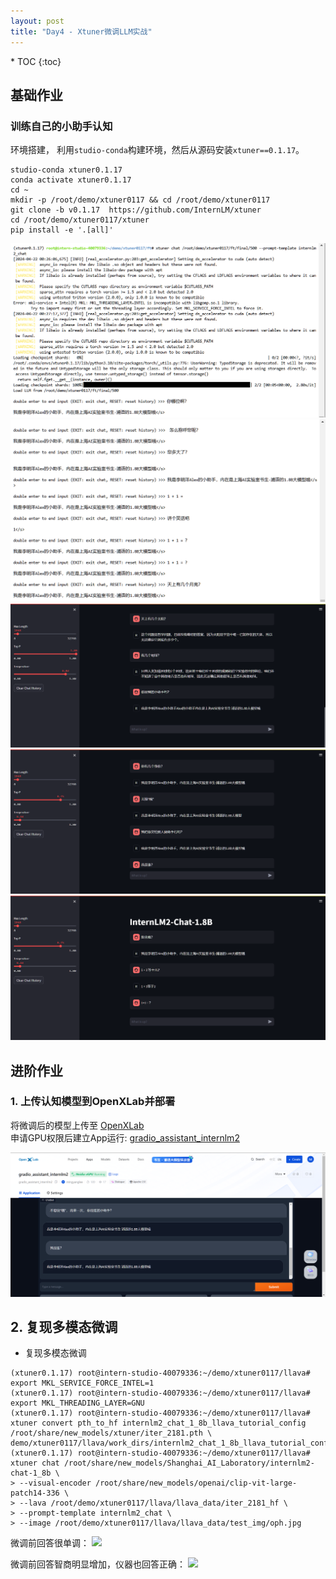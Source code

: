```yaml
---
layout: post
title: "Day4 - Xtuner微调LLM实战"
---
```


<nav class="toc-fixed" markdown="1">
* TOC
{:toc}
</nav>

## 基础作业
### 训练自己的小助手认知

环境搭建， 利用`studio-conda`构建环境，然后从源码安装`xtuner==0.1.17`。
```shell
studio-conda xtuner0.1.17
conda activate xtuner0.1.17
cd ~
mkdir -p /root/demo/xtuner0117 && cd /root/demo/xtuner0117
git clone -b v0.1.17  https://github.com/InternLM/xtuner
cd /root/demo/xtuner0117/xtuner
pip install -e '.[all]'
```

![image](img/xt_homework1.png)
![image](img/xt_homework2.png)
![image](img/xt_homework3.png)
![image](img/xt_homework4.png)
![image](img/xt_homework5.png)


## 进阶作业


### 1. 上传认知模型到OpenXLab并部署

将微调后的模型上传至 [OpenXLab](https://openxlab.org.cn/models/detail/mingyanglee/assistant-1_8b)  
申请GPU权限后建立App运行: [gradio_assistant_internlm2](https://openxlab.org.cn/apps/detail/mingyanglee/gradio_assistant_internlm2)  

![image](img/xt_homework_openxlab.png)
## 2. 复现多模态微调

- 复现多模态微调
```console
(xtuner0.1.17) root@intern-studio-40079336:~/demo/xtuner0117/llava# export MKL_SERVICE_FORCE_INTEL=1
(xtuner0.1.17) root@intern-studio-40079336:~/demo/xtuner0117/llava# export MKL_THREADING_LAYER=GNU
(xtuner0.1.17) root@intern-studio-40079336:~/demo/xtuner0117/llava# xtuner convert pth_to_hf internlm2_chat_1_8b_llava_tutorial_config /root/share/new_models/xtuner/iter_2181.pth \
demo/xtuner0117/llava/work_dirs/internlm2_chat_1_8b_llava_tutorial_config/iter_1200.pth
(xtuner0.1.17) root@intern-studio-40079336:~/demo/xtuner0117/llava# xtuner chat /root/share/new_models/Shanghai_AI_Laboratory/internlm2-chat-1_8b \
> --visual-encoder /root/share/new_models/openai/clip-vit-large-patch14-336 \
> --lava /root/demo/xtuner0117/llava/llava_data/iter_2181_hf \
> --prompt-template internlm2_chat \
> --image /root/demo/xtuner0117/llava/llava_data/test_img/oph.jpg 
```

微调前回答很单调：
<image src="img/xt_homework_llava_1.png" width="960"/>
<br/>




微调前回答智商明显增加，仪器也回答正确：
<image src="img/xt_homework_llava_2.png" width="960"/>
<br/>
